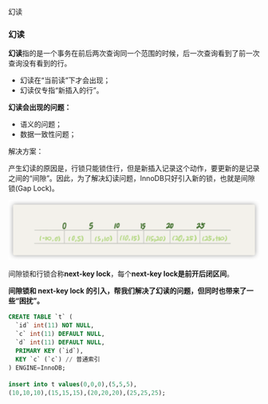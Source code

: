 幻读

### 幻读

**幻读**指的是一个事务在前后两次查询同一个范围的时候，后一次查询看到了前一次查询没有看到的行。

- 幻读在“当前读”下才会出现；
- 幻读仅专指“新插入的行”。

**幻读会出现的问题：**

- 语义的问题；
- 数据一致性问题；



解决方案：

产生幻读的原因是，行锁只能锁住行，但是新插入记录这个动作，要更新的是记录之间的“间隙”。因此，为了解决幻读问题，InnoDB只好引入新的锁，也就是间隙锁(Gap Lock)。

![image-20210429161932136](assets/image-20210429161932136.png)



间隙锁和行锁合称**next-key lock**，每个**next-key lock是前开后闭区间**。

**间隙锁和 next-key lock 的引入，帮我们解决了幻读的问题，但同时也带来了一些“困扰”。**





```sql
CREATE TABLE `t` (
  `id` int(11) NOT NULL,
  `c` int(11) DEFAULT NULL,
  `d` int(11) DEFAULT NULL,
  PRIMARY KEY (`id`),
  KEY `c` (`c`) // 普通索引
) ENGINE=InnoDB;

insert into t values(0,0,0),(5,5,5),
(10,10,10),(15,15,15),(20,20,20),(25,25,25);
```



